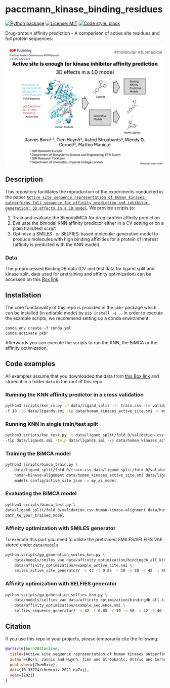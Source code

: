 # paccmann_kinase_binding_residues
[![Python package](https://github.com/PaccMann/paccmann_kinase_binding_residues/actions/workflows/python-package.yml/badge.svg)](https://github.com/PaccMann/paccmann_kinase_binding_residues/actions/workflows/python-package.yml)
[![License: MIT](https://img.shields.io/badge/License-MIT-yellow.svg)](https://opensource.org/licenses/MIT)
[![Code style: black](https://img.shields.io/badge/code%20style-black-000000.svg)](https://github.com/psf/black)


Drug-protein affinity prediction - A comparison of active site residues and full protein sequences:

![Summary GIF](https://github.com/PaccMann/paccmann_kinase_binding_residues/blob/master/assets/summary.gif "Summary GIF")


## Description
This repository facilitates the reproduction of the experiments conducted in the paper [`Active site sequence representation of human kinases outperforms full sequence for affinity prediction and inhibitor generation: 3D effects in a 1D model`](https://doi.org/10.33774/chemrxiv-2021-np7xj). We provide scripts to:
1. Train and evaluate the BimodalMCA for drug-protein affinity prediction
2. Evaluate the bimodal KNN affinity predictor either in a CV setting or on a plain train/test script
3. Optimize a SMILES- or SELFIES-based molecular generative model to produce molecules with high binding affinities for a protein of interest (affinity is predicted with the KNN model).

### Data
The preprocessed BindingDB data (CV and test data for ligand split and kinase split, data used for pretraining and affinity optimization) can be accessed on this [Box link](https://ibm.biz/active_site_data).


## Installation

The core functionality of this repo is provided in the `pkbr` package which can be installed (in editable mode) by `pip install -e .`.
In order to execute the example scripts, we recommend setting up a conda environment:


```console
conda env create -f conda.yml
conda activate pkbr
```
Afterwards you can execute the scripts to run the KNN, the BiMCA or the affinity optimization.

## Code examples
All examples assume that you downloaded the data from [this Box link](https://ibm.biz/active_site_data) and stored it in a folder `data` in the root of this repo.

### Running the KNN affinity predictor in a cross validation
```sh
python3 scripts/knn_cv.py -d data/ligand_split -tr train.csv -te validation.csv \
-f 10 -lp data/ligands.smi -kp data/human_kinases_active_site.smi -r my_cv_results
```

### Running KNN in single train/test split
```sh
python3 scripts/knn_test.py -t data/ligand_split/fold_0/validation.csv -test data/ligand_split/fold_0/test.csv \
-tlp data/ligands.smi -telp data/ligands.smi -kp data/human_kinases_active_site.smi -r my_results.csv
```

### Training the BiMCA model
```sh
python3 scripts/bimca_train.py \
	data/ligand_split/fold_0/train.csv data/ligand_split/fold_0/validation.csv data/ligand_split/fold_0/test.csv \
	human-kinase-alignment data/human_kinases_active_site.smi data/ligands.smi data/smiles_vocab.json \
	models config/active_site.json -n my_as_model
```

### Evaluating the BiMCA model
```sh
python3 scripts/bimca_test.py \
data/ligand_split/fold_0/validation.csv human-kinase-alignment data/human_kinases_sequence.smi data/ligands.smi \
path_to_your_trained_model

```

### Affinity optimization with SMILES generator
To execute this part you need to utilize the pretrained SMILES/SELFIES VAE stored under `data/models`
```sh
python scripts/gp_generation_smiles_knn.py \
    data/models/smiles_vae data/affinity_optimization/bindingdb_all_kinase_active_site.csv \
    data/affinity_optimization/example_active_site.smi \
    smiles_active_site_generator/ -s 42 -t 0.85 -r 10 -n 50 -s 42 -i 40 -c 80
```

### Affinity optimization with SELFIES generator
```sh
python scripts/gp_generation_selfies_knn.py \
    data/models/selfies_vae data/affinity_optimization/bindingdb_all_kinase_sequence.csv \
    data/affinity_optimization/example_sequence.smi \
    selfies_sequence_generator/ -s 42 -t 0.85 -r 10 -n 50 -s 42 -i 40 -c 80
```


## Citation
If you use this repo in your projects, please temporarily cite the following:

```bib
@article{born2021active,
  title={Active site sequence representation of human kinases outperforms full sequence for affinity prediction and inhibitor generation: 3D effects in a 1D model},
  author={Born, Jannis and Huynh, Tien and Stroobants, Astrid and Cornell, Wendy and Manica, Matteo},
  publisher={ChemRxiv},
  doi={10.33774/chemrxiv-2021-np7xj},
  year={2021}
}
```
